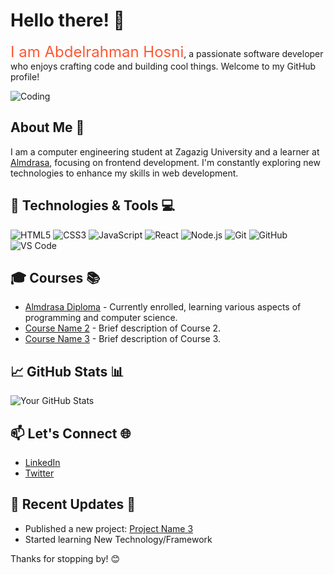# Hello there! 👋

<span style="color:#FF5733; font-size:24px;">I am Abdelrahman Hosni</span>, a passionate software developer who enjoys crafting code and building cool things. Welcome to my GitHub profile!

![Coding](https://raw.githubusercontent.com/your-username/your-repository/main/path-to-your-image.jpg)

## About Me 🚀

I am a computer engineering student at Zagazig University and a learner at [Almdrasa](https://almdrasa.com/), focusing on frontend development. I'm constantly exploring new technologies to enhance my skills in web development.

## 🔧 Technologies & Tools 💻

![HTML5](https://img.shields.io/badge/HTML5-E34F26?style=flat-square&logo=html5&logoColor=white)
![CSS3](https://img.shields.io/badge/CSS3-1572B6?style=flat-square&logo=css3&logoColor=white)
![JavaScript](https://img.shields.io/badge/JavaScript-F7DF1E?style=flat-square&logo=javascript&logoColor=black)
![React](https://img.shields.io/badge/React-61DAFB?style=flat-square&logo=react&logoColor=white)
![Node.js](https://img.shields.io/badge/Node.js-339933?style=flat-square&logo=node.js&logoColor=white)
![Git](https://img.shields.io/badge/Git-F05032?style=flat-square&logo=git&logoColor=white)
![GitHub](https://img.shields.io/badge/GitHub-181717?style=flat-square&logo=github&logoColor=white)
![VS Code](https://img.shields.io/badge/VS_Code-007ACC?style=flat-square&logo=visual-studio-code&logoColor=white)

## 🎓 Courses 📚

- [Almdrasa Diploma](https://almdrasa.com/) - Currently enrolled, learning various aspects of programming and computer science.
- [Course Name 2](link_to_course_2) - Brief description of Course 2.
- [Course Name 3](link_to_course_3) - Brief description of Course 3.

## 📈 GitHub Stats 📊

![Your GitHub Stats](https://github-readme-stats.vercel.app/api?username=Abdo-Hosni123&show_icons=true&hide=contribs,issues&count_private=true&hide_title=true&theme=radical)

## 📫 Let's Connect 🌐

- [LinkedIn](www.linkedin.com/in/abdelrahman-hosni)
- [Twitter](link_to_twitter)

## 🚀 Recent Updates 🚨

- Published a new project: [Project Name 3](https://github.com/your-username/link_to_project_3)
- Started learning New Technology/Framework

Thanks for stopping by! 😊
